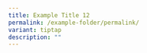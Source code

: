 ```yaml
---
title: Example Title 12
permalink: /example-folder/permalink/
variant: tiptap
description: ""
---
```

